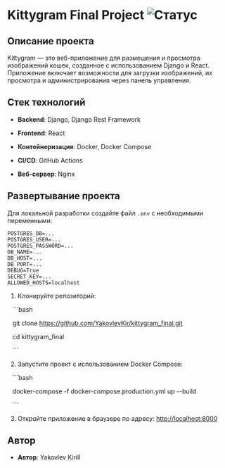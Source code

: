 # Kittygram Final Project ![Статус](https://github.com/YakovlevKir/kittygram_final/actions/workflows/main.yml/badge.svg)

## Описание проекта

Kittygram — это веб-приложение для размещения и просмотра изображений кошек, созданное с использованием Django и React. Приложение включает возможности для загрузки изображений, их просмотра и администрирования через панель управления.  

## Стек технологий

- **Backend**: Django, Django Rest Framework

- **Frontend**: React

- **Контейнеризация**: Docker, Docker Compose

- **CI/CD**: GitHub Actions

- **Веб-сервер**: Nginx

## Развертывание проекта

Для локальной разработки создайте файл `.env` с необходимыми переменными:

```env
POSTGRES_DB=...
POSTGRES_USER=...
POSTGRES_PASSWORD=...
DB_NAME=...
DB_HOST=...
DB_PORT=...
DEBUG=True
SECRET_KEY=...
ALLOWED_HOSTS=localhost
```

1. Клонируйте репозиторий:

   ```bash

   git clone https://github.com/YakovlevKir/kittygram_final.git

   cd kittygram_final

   ```

2. Запустите проект с использованием Docker Compose:

   ```bash

   docker-compose -f docker-compose.production.yml up --build

   ```

3. Откройте приложение в браузере по адресу: [http://localhost:8000](http://localhost:8000)


## Автор

- **Автор**: Yakovlev Kirill
